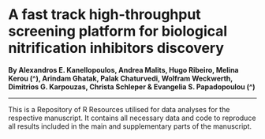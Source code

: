# A fast track high-throughput screening platform for biological nitrification inhibitors discovery
__By Alexandros E. Kanellopoulos, Andrea Malits, Hugo Ribeiro, Melina Kerou (^), Arindam Ghatak, Palak Chaturvedi, Wolfram Weckwerth, Dimitrios G. Karpouzas, Christa Schleper & Evangelia S. Papadopoulou (^)__

-----------------------------

This is a Repository of R Resources utilised for data analyses for the respective manuscript. It contains all necessary data and code to reproduce all results included in the main and supplementary parts of the manuscript. 
